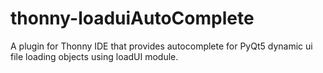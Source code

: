 # thonny-loaduiAutoComplete

A plugin for Thonny IDE that provides autocomplete for PyQt5  dynamic ui file loading objects using loadUI module.
